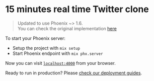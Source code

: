 # 15 minutes real time Twitter clone

> Updated to use Phoenix ~> 1.6.  
> You can check the original implementation [here](https://github.com/josecfreittas/phoenix-liveview-15m.twitter/tree/phoenix1.5)

To start your Phoenix server:

  * Setup the project with `mix setup`
  * Start Phoenix endpoint with `mix phx.server`

Now you can visit [`localhost:4000`](http://localhost:4000) from your browser.

Ready to run in production? Please [check our deployment guides](https://hexdocs.pm/phoenix/deployment.html).
